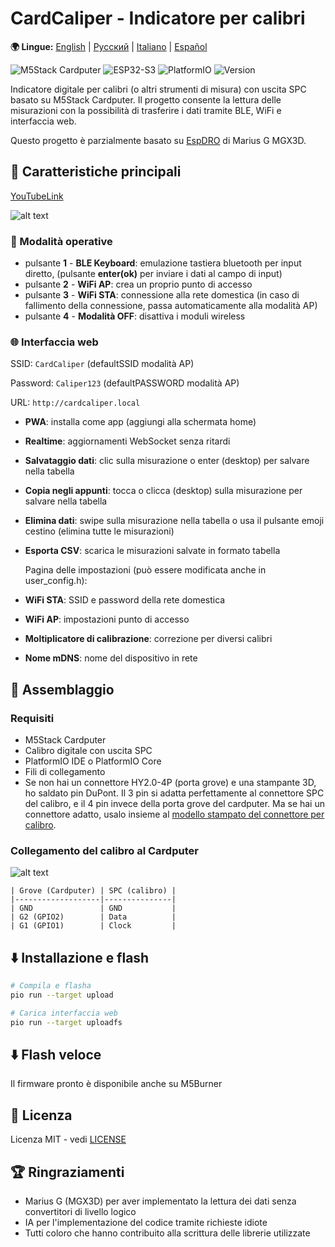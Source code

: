 
# CardCaliper - Indicatore per calibri

**🌍 Lingue:** [English](README.md) | [Русский](README_RU.md) | [Italiano](README_IT.md) | [Español](README_ES.md)

![M5Stack Cardputer](https://img.shields.io/badge/Hardware-M5Stack%20Cardputer-blue)
![ESP32-S3](https://img.shields.io/badge/MCU-ESP32--S3-green)
![PlatformIO](https://img.shields.io/badge/Platform-PlatformIO-orange)
![Version](https://img.shields.io/badge/Version-2.0.0-brightgreen)

Indicatore digitale per calibri (o altri strumenti di misura) con uscita SPC basato su M5Stack Cardputer. Il progetto consente la lettura delle misurazioni con la possibilità di trasferire i dati tramite BLE, WiFi e interfaccia web.

Questo progetto è parzialmente basato su [EspDRO](https://github.com/MGX3D/EspDRO) di Marius G MGX3D.

## 🎯 Caratteristiche principali

[YouTubeLink](https://www.youtube.com/shorts/dYnquSnqz-o)

![alt text](images/CardCaliperGIF.gif)
### 🔗 Modalità operative
- pulsante **1** - **BLE Keyboard**: emulazione tastiera bluetooth per input diretto, (pulsante **enter(ok)** per inviare i dati al campo di input)
- pulsante **2** - **WiFi AP**: crea un proprio punto di accesso
- pulsante **3** - **WiFi STA**: connessione alla rete domestica (in caso di fallimento della connessione, passa automaticamente alla modalità AP)
- pulsante **4** - **Modalità OFF**: disattiva i moduli wireless  

### 🌐 Interfaccia web
  SSID: `CardCaliper` (defaultSSID modalità AP)

  Password: `Caliper123` (defaultPASSWORD modalità AP)

  URL: `http://cardcaliper.local`
- **PWA**: installa come app (aggiungi alla schermata home)
- **Realtime**: aggiornamenti WebSocket senza ritardi
- **Salvataggio dati**: clic sulla misurazione o enter (desktop) per salvare nella tabella
- **Copia negli appunti**: tocca o clicca (desktop) sulla misurazione per salvare nella tabella
- **Elimina dati**: swipe sulla misurazione nella tabella o usa il pulsante emoji cestino (elimina tutte le misurazioni)
- **Esporta CSV**: scarica le misurazioni salvate in formato tabella

  Pagina delle impostazioni (può essere modificata anche in user_config.h):
- **WiFi STA**: SSID e password della rete domestica
- **WiFi AP**: impostazioni punto di accesso
- **Moltiplicatore di calibrazione**: correzione per diversi calibri
- **Nome mDNS**: nome del dispositivo in rete

## 🔧 Assemblaggio
### Requisiti
- M5Stack Cardputer
- Calibro digitale con uscita SPC
- PlatformIO IDE o PlatformIO Core
- Fili di collegamento
- Se non hai un connettore HY2.0-4P (porta grove) e una stampante 3D,
  ho saldato pin DuPont. Il 3 pin si adatta perfettamente al connettore SPC del calibro, e il 4 pin invece della porta grove del cardputer.
  Ma se hai un connettore adatto, usalo insieme al [modello stampato del connettore per calibro](https://github.com/MGX3D/EspDRO/blob/master/CAD/spc_connector.stl).

### Collegamento del calibro al Cardputer
![alt text](images/Pinout.png)

```
| Grove (Cardputer) | SPC (calibro) |
|-------------------|---------------|
| GND               | GND           |
| G2 (GPIO2)        | Data          |
| G1 (GPIO1)        | Clock         |
```

## ⬇️ Installazione e flash

```bash
# Compila e flasha
pio run --target upload

# Carica interfaccia web
pio run --target uploadfs
```
## ⬇️ Flash veloce

Il firmware pronto è disponibile anche su M5Burner

## 📄 Licenza

Licenza MIT - vedi [LICENSE](LICENSE)

## 🏆 Ringraziamenti

- Marius G (MGX3D) per aver implementato la lettura dei dati senza convertitori di livello logico
- IA per l'implementazione del codice tramite richieste idiote
- Tutti coloro che hanno contribuito alla scrittura delle librerie utilizzate
